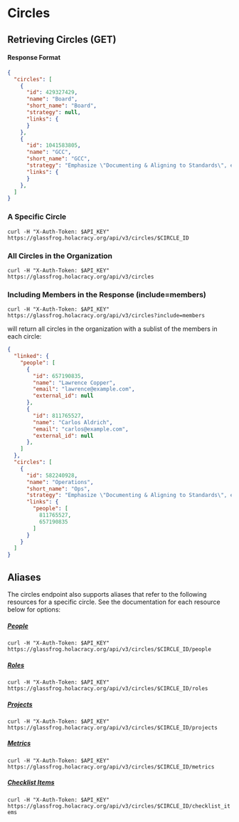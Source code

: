 Circles
========

Retrieving Circles (GET)
----------------------

#### Response Format

```json
{
  "circles": [
    {
      "id": 429327429,
      "name": "Board",
      "short_name": "Board",
      "strategy": null,
      "links": {
      }
    },
    {
      "id": 1041583805,
      "name": "GCC",
      "short_name": "GCC",
      "strategy": "Emphasize \"Documenting & Aligning to Standards\", even over \"Developing & Co-Creating Novelty\"",
      "links": {
      }
    },
  ]
}
```

### A Specific Circle

`curl -H "X-Auth-Token: $API_KEY" https://glassfrog.holacracy.org/api/v3/circles/$CIRCLE_ID`


### All Circles in the Organization

`curl -H "X-Auth-Token: $API_KEY" https://glassfrog.holacracy.org/api/v3/circles`



### Including Members in the Response (include=members)

`curl -H "X-Auth-Token: $API_KEY" https://glassfrog.holacracy.org/api/v3/circles?include=members`

will return all circles in the organization with a sublist of the members in each circle:

```json
{
  "linked": {
    "people": [
      {
        "id": 657190835,
        "name": "Lawrence Copper",
        "email": "lawrence@example.com",
        "external_id": null
      },
      {
        "id": 811765527,
        "name": "Carlos Aldrich",
        "email": "carlos@example.com",
        "external_id": null
      },
    ]
  },
  "circles": [
    {
      "id": 582240928,
      "name": "Operations",
      "short_name": "Ops",
      "strategy": "Emphasize \"Documenting & Aligning to Standards\", even over \"Developing & Co-Creating Novelty\"",
      "links": {
        "people": [
          811765527,
          657190835
        ]
      }
    }
  ]
}
```


Aliases
----------------

The circles endpoint also supports aliases that refer to the following resources for a specific circle. See the documentation for
  each resource below for options:

##### [People](/people.md)

`curl -H "X-Auth-Token: $API_KEY" https://glassfrog.holacracy.org/api/v3/circles/$CIRCLE_ID/people`

##### [Roles](/roles.md)

`curl -H "X-Auth-Token: $API_KEY" https://glassfrog.holacracy.org/api/v3/circles/$CIRCLE_ID/roles`

##### [Projects](/projects.md)

`curl -H "X-Auth-Token: $API_KEY" https://glassfrog.holacracy.org/api/v3/circles/$CIRCLE_ID/projects`

##### [Metrics](/metrics.md)

`curl -H "X-Auth-Token: $API_KEY" https://glassfrog.holacracy.org/api/v3/circles/$CIRCLE_ID/metrics`

##### [Checklist Items](/checklist_items.md)

`curl -H "X-Auth-Token: $API_KEY" https://glassfrog.holacracy.org/api/v3/circles/$CIRCLE_ID/checklist_items`
